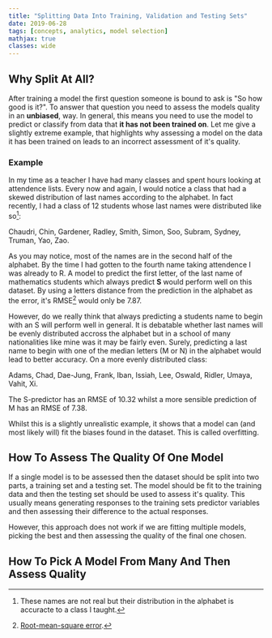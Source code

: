```yaml
---
title: "Splitting Data Into Training, Validation and Testing Sets"
date: 2019-06-28
tags: [concepts, analytics, model selection]
mathjax: true
classes: wide
---
```


## Why Split At All?

After training a model the first question someone is bound to ask is "So how good is it?". To answer that question you need to assess the models quality in an **unbiased**,  way. In general, this means you need to use the model to predict or classify from data that **it has not been trained on**. Let me give a slightly extreme example, that highlights why assessing a model on the data it has been trained on leads to an incorrect assessment of it's quality.

### Example

In my time as a teacher I have had many classes and spent hours looking at attendence lists. Every now and again, I would notice a class that had a skewed distribution of last names according to the alphabet. In fact recently, I had a class of 12 students whose last names were distributed like so[^1]:

Chaudri, Chin, Gardener, Radley, Smith, Simon, Soo, Subram, Sydney, Truman, Yao, Zao.

As you may notice, most of the names are in the second half of the alphabet. By the time I had gotten to the fourth name taking attendence I was already to R. A model to predict the first letter, of the last name of mathematics students which always predict **S** would perform well on this dataset. By using a letters distance from the prediction in the alphabet as the error, it's RMSE[^2] would only be 7.87.

However, do we really think that always predicting a students name to begin with an S will perform well in general. It is debatable whether last names will be evenly distributed accross the alphabet but in a school of many nationalities like mine was it may be fairly even. Surely, predicting a last name to begin with one of the median letters (M or N) in the alphabet would lead to better accuracy. On a more evenly distributed class:

Adams, Chad, Dae-Jung, Frank, Iban, Issiah, Lee, Oswald, Ridler, Umaya, Vahit, Xi.

The S-predictor has an RMSE of 10.32 whilst a more sensible prediction of M has an RMSE of 7.38.

Whilst this is a slightly unrealistic example, it shows that a model can (and most likely will) fit the biases found in the dataset. This is called overfitting.

## How To Assess The Quality Of One Model

If a single model is to be assessed then the dataset should be split into two parts, a training set and a testing set. The model should be fit to the training data and then the testing set should be used to assess it's quality. This usually means generating responses to the training sets predictor variables and then assessing their difference to the actual responses.

However, this approach does not work if we are fitting multiple models, picking the best and then assessing the quality of the final one chosen.

## How To Pick A Model From Many And Then Assess Quality

[^1]: These names are not real but their distribution in the alphabet is accuracte to a class I taught.

[^2]: [Root-mean-square error](https://www.wikiwand.com/en/Root-mean-square_deviation).